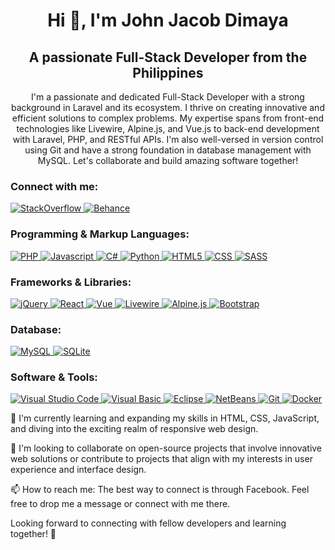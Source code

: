 <h1 align="center">Hi 👋, I'm John Jacob Dimaya</h1> <h2 align="center">A passionate Full-Stack Developer from the Philippines</h2> <p align="center"> I'm a passionate and dedicated Full-Stack Developer with a strong background in Laravel and its ecosystem. I thrive on creating innovative and efficient solutions to complex problems. My expertise spans from front-end technologies like Livewire, Alpine.js, and Vue.js to back-end development with Laravel, PHP, and RESTful APIs. I'm also well-versed in version control using Git and have a strong foundation in database management with MySQL. Let's collaborate and build amazing software together! </p> <h3 align="left">Connect with me:</h3> <p align="left"> <a href="https://stackoverflow.com/users/11469848/leinah"> <img alt="StackOverflow" src="https://custom-icon-badges.demolab.com/badge/-StackOverflow-E87922.svg?logo=stackoverflow&logoColor=white"> </a> <a href="https://www.behance.net/leinaharts"> <img alt="Behance" src="https://custom-icon-badges.demolab.com/badge/-Behance-0053F2.svg?logo=behance&logoColor=white"> </a> </p> <h3 align="left">Programming & Markup Languages:</h3> <p> <a href="#"> <img alt="PHP" src="https://img.shields.io/badge/PHP-777BB4.svg?logo=php&logoColor=white"> </a> <a href="#"> <img alt="Javascript" src="https://img.shields.io/badge/JavaScript-yellow.svg?logo=javascript&logoColor=white"> </a> <a href="#"> <img alt="C#" src="https://custom-icon-badges.demolab.com/badge/C%23-68217A.svg?logo=cs2&logoColor=white"> </a> <a href="#"> <img alt="Python" src="https://img.shields.io/badge/Python-3776AB.svg?logo=python&logoColor=white"> </a> <a href="#"> <img alt="HTML5" src="https://img.shields.io/badge/HTML-E34F26.svg?logo=html5&logoColor=white"> </a> <a href="#"> <img alt="CSS" src="https://img.shields.io/badge/CSS-1572B6.svg?logo=css3&logoColor=white"> </a> <a href="#"> <img alt="SASS" src="https://img.shields.io/badge/SASS-CC6699.svg?logo=sass&logoColor=white"> </a> </p> <h3 align="left">Frameworks & Libraries:</h3> <p> <a href="#"> <img alt="jQuery" src="https://custom-icon-badges.demolab.com/badge/-jQuery-0863A2?logo=jquery&logoColor=white"> </a> <a href="#"> <img alt="React" src="https://custom-icon-badges.demolab.com/badge/-React-2A2C2E?logo=react&logoColor=5FD9FB"> </a> <a href="#"> <img alt="Vue" src="https://custom-icon-badges.demolab.com/badge/-Vue-41B883?logo=vue.js&logoColor=white"> </a> <a href="#"> <img alt="Livewire" src="https://custom-icon-badges.demolab.com/badge/-Livewire-3AB7F7?logo=livewire&logoColor=white"> </a> <a href="#"> <img alt="Alpine.js" src="https://img.shields.io/badge/Alpine.js-8BC0D0.svg?logo=alpine.js&logoColor=white"> </a> <a href="#"> <img alt="Bootstrap" src="https://custom-icon-badges.demolab.com/badge/-Bootstrap-7710F1?logo=bootstrap&logoColor=white"> </a> </p> <h3 align="left">Database:</h3> <p> <a href="#"> <img alt="MySQL" src="https://custom-icon-badges.demolab.com/badge/-MySQL-42759C?logo=mysql&logoColor=white"> </a> <a href="#"> <img alt="SQLite" src="https://img.shields.io/badge/SQLite-003B57.svg?logo=sqlite&logoColor=white"> </a> </p> <h3 align="left">Software & Tools:</h3> <p> <a href="#"> <img alt="Visual Studio Code" src="https://custom-icon-badges.demolab.com/badge/-Visual%20Studio%20Code-39ADEB?logo=visualstudiocode&logoColor=white"> </a> <a href="#"> <img alt="Visual Basic" src="https://custom-icon-badges.demolab.com/badge/-Visual%20Basic-blueviolet?logo=visualstudio&logoColor=white"> </a> <a href="#"> <img alt="Eclipse" src="https://custom-icon-badges.demolab.com/badge/-Eclipse-2D8BE1?logo=eclipse&logoColor=white"> </a> <a href="#"> <img alt="NetBeans" src="https://custom-icon-badges.demolab.com/badge/-NetBeans-1B6AC6?logo=netbeans&logoColor=white"> </a> <a href="#"> <img alt="Git" src="https://custom-icon-badges.demolab.com/badge/-Git-E84D31?logo=git&logoColor=white"> </a> <a href="#"> <img alt="Docker" src="https://img.shields.io/badge/Docker-2496ED.svg?logo=docker&logoColor=white"> </a> </p>


🌱 I'm currently learning and expanding my skills in HTML, CSS, JavaScript, and diving into the exciting realm of responsive web design.

💞️ I'm looking to collaborate on open-source projects that involve innovative web solutions or contribute to projects that align with my interests in user experience and interface design.

📫 How to reach me: The best way to connect is through Facebook. Feel free to drop me a message or connect with me there.

<!---
jjd214/jjd214 is a ✨ special ✨ repository because its `README.md` (this file) appears on your GitHub profile.
You can click the Preview link to take a look at your changes.
--->
Looking forward to connecting with fellow developers and learning together! 🚀





